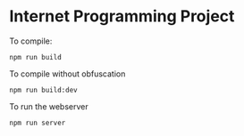 # Internet Programming Project

To compile:
```
npm run build
```

To compile without obfuscation
```
npm run build:dev
```

To run the webserver
```
npm run server
```

